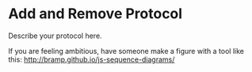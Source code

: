 # Add and Remove Protocol
Describe your protocol here.

If you are feeling ambitious, have someone make a figure with a tool like this: http://bramp.github.io/js-sequence-diagrams/
